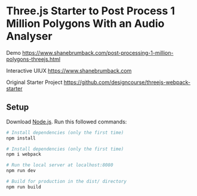 # Three.js Starter to Post Process 1 Million Polygons With an Audio Analyser

Demo
https://www.shanebrumback.com/post-processing-1-million-polygons-threejs.html

Interactive UIUX 
https://www.shanebrumback.com

Original Starter Project 
https://github.com/designcourse/threejs-webpack-starter


## Setup
Download [Node.js](https://nodejs.org/en/download/).
Run this followed commands:

``` bash
# Install dependencies (only the first time)
npm install

# Install dependencies (only the first time)
npm i webpack

# Run the local server at localhost:8080
npm run dev

# Build for production in the dist/ directory
npm run build
```
